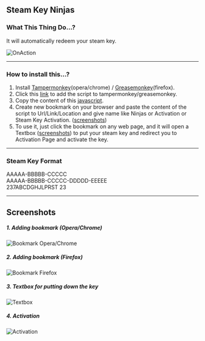 ## Steam Key Ninjas

### What This Thing Do...?
It will automatically redeem your steam key.

![OnAction](https://github.com/mahadi22/Steam-Key-Ninjas/blob/master/picture/onAction.gif?raw=true)

---

### How to install this...?
1. Install [Tampermonkey](https://chrome.google.com/webstore/detail/tampermonkey/dhdgffkkebhmkfjojejmpbldmpobfkfo)(opera/chrome) / [Greasemonkey](https://addons.mozilla.org/en-US/firefox/addon/greasemonkey/)(firefox).
2. Click this [link](https://github.com/mahadi22/Steam-Key-Ninjas/raw/master/SteamKeyNinjas.user.js) to add the script to tampermonkey/greasemonkey.                             
3. Copy the content of this [javascript](https://github.com/mahadi22/Steam-Key-Ninjas/raw/master/Bookmark.js).
4. Create new bookmark on your browser and paste the content of the script to Url/Link/Location and give name like Ninjas or Activation or Steam Key Activation. ([screenshots](https://github.com/mahadi22/Steam-Key-Ninjas#1-adding-bookmark-operachrome))
5. To use it, just click the bookmark on any web page, and it will open a Textbox ([screenshots](https://github.com/mahadi22/Steam-Key-Ninjas#3-textbox-for-putting-down-the-key)) to put your steam key and redirect you to Activation Page and activate the key.

---

### Steam Key Format
AAAAA-BBBBB-CCCCC                
AAAAA-BBBBB-CCCCC-DDDDD-EEEEE                 
237ABCDGHJLPRST 23    

---

## Screenshots
##### 1. Adding bookmark (Opera/Chrome)                                   
![Bookmark Opera/Chrome](https://github.com/mahadi22/Steam-Key-Ninjas/blob/master/picture/operaChromeBookmark.png?raw=true)  

##### 2. Adding bookmark (Firefox)
![Bookmark Firefox](https://github.com/mahadi22/Steam-Key-Ninjas/blob/master/picture/firefoxBookmark.png?raw=true)  

##### 3. Textbox for putting down the key                                     
![Textbox](https://github.com/mahadi22/Steam-Key-Ninjas/blob/master/picture/textbox.png?raw=true)

##### 4. Activation                
![Activation](https://github.com/mahadi22/Steam-Key-Ninjas/blob/master/picture/activation.png?raw=true)

     
